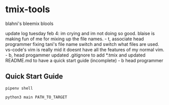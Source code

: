 # tmix-tools
blahni's bleemix blools

update log tuesday feb 4: 
im crying and im not doing so good. blaise is making fun of me for mixing up the file names. - t, associate head programmer
fixing tani's file name switch and switch what files are used. vs-code's vim is really mid it doesnt have all the features of my normal vim. - b, head progammer
updated .gitignore to add *.tmix and updated README.md to have a quick start guide (incomplete) - b head programmer

## Quick Start Guide
```
pipenv shell
```
```
python3 main PATH_TO_TARGET
```

